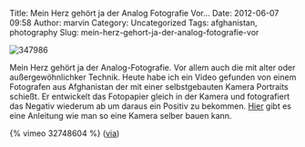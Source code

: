 Title: Mein Herz gehört ja der Analog Fotografie Vor...
Date: 2012-06-07 09:58
Author: marvin
Category: Uncategorized
Tags: afghanistan, photography
Slug: mein-herz-gehort-ja-der-analog-fotografie-vor

![347986]({filename}/images/347986.png)

Mein Herz gehört ja der Analog-Fotografie. Vor allem auch die mit alter
oder außergewöhnlichker Technik. Heute habe ich ein Video gefunden von
einem Fotografen aus Afghanistan der mit einer selbstgebauten Kamera
Portraits schießt. Er entwickelt das Fotopapier gleich in der Kamera und
fotografiert das Negativ wiederum ab um daraus ein Positiv zu bekommen.
[Hier](http://www.afghanboxcamera.com/abcp_camera_howtobuild.htm) gibt
es eine Anleitung wie man so eine Kamera selber bauen kann.

{% vimeo 32748604   %}
([via](http://fstoppers.com/bts-video-how-to-use-an-afghan-box-camera))

